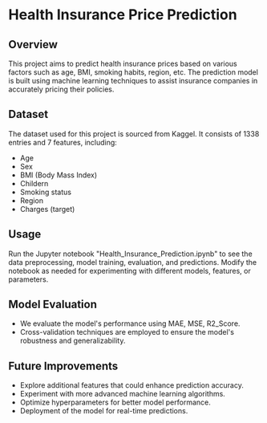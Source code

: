 # Health Insurance Price Prediction
## Overview
This project aims to predict health insurance prices based on various factors such as age, BMI, smoking habits, region, etc. The prediction model is built using machine learning techniques to assist insurance companies in accurately pricing their policies.

## Dataset
The dataset used for this project is sourced from Kaggel. It consists of 1338 entries and 7 features, including:

- Age
- Sex
- BMI (Body Mass Index)
- Childern
- Smoking status
- Region
- Charges (target)

## Usage
Run the Jupyter notebook "Health_Insurance_Prediction.ipynb" to see the data preprocessing, model training, evaluation, and predictions.
Modify the notebook as needed for experimenting with different models, features, or parameters.

## Model Evaluation
- We evaluate the model's performance using MAE, MSE, R2_Score.
- Cross-validation techniques are employed to ensure the model's robustness and generalizability.

## Future Improvements
- Explore additional features that could enhance prediction accuracy.
- Experiment with more advanced machine learning algorithms.
- Optimize hyperparameters for better model performance.
- Deployment of the model for real-time predictions.
